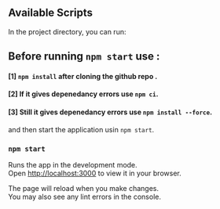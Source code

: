 ## Available Scripts

In the project directory, you can run:

## Before running `npm start` use :

#### [1] `npm install` after cloning the github repo .

#### [2] If it gives depenedancy errors use `npm ci`.

#### [3] Still it gives depenedancy errors use `npm install --force`.

and then start the application usin `npm start`.

### `npm start`

Runs the app in the development mode.\
Open [http://localhost:3000](http://localhost:3000) to view it in your browser.

The page will reload when you make changes.\
You may also see any lint errors in the console.
